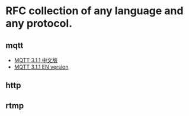 # RFC collection of any language and any protocol.

## mqtt

* [MQTT 3.1.1 中文版](https://github.com/mcxiaoke/mqtt)
* [MQTT 3.1.1 EN version](http://docs.oasis-open.org/mqtt/mqtt/v3.1.1/mqtt-v3.1.1.html)

## http

## rtmp
